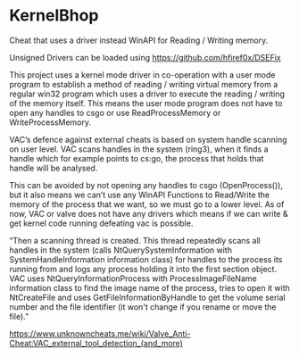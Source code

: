 # KernelBhop
Cheat that uses a driver instead WinAPI for Reading / Writing memory. 

Unsigned Drivers can be loaded using https://github.com/hfiref0x/DSEFix

This project uses a kernel mode driver in co-operation with a user mode program to establish a method of reading / writing virtual memory from a regular win32 program which uses a driver to execute the reading / writing of the memory itself. This means the user mode program does not have to open any handles to csgo or use ReadProcessMemory or WriteProcessMemory.

VAC’s defence against external cheats is based on system handle scanning on user level. VAC scans handles in the system (ring3), when it finds a handle which for example points to cs:go, the process that holds that handle will be analysed.

This can be avoided by not opening any handles to csgo (OpenProcess()), but it also means we can’t use any WinAPI Functions to Read/Write the memory of the process that we want, so we must go to a lower level. As of now, VAC or valve does not have any drivers which means if we can write & get kernel code running defeating vac is possible.

“Then a scanning thread is created. This thread repeatedly scans all handles in the system (calls NtQuerySystemInformation with SystemHandleInformation information class) for handles to the process its running from and logs any process holding it into the first section object. VAC uses NtQueryInformationProcess with ProcessImageFileName information class to find the image name of the process, tries to open it with NtCreateFile and uses GetFileInformationByHandle to get the volume serial number and the file identifier (it won't change if you rename or move the file).”

https://www.unknowncheats.me/wiki/Valve_Anti-Cheat:VAC_external_tool_detection_(and_more)
